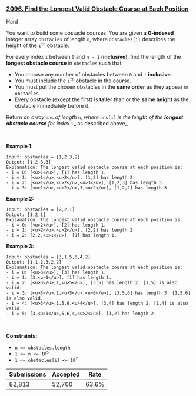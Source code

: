 ### [2096. Find the Longest Valid Obstacle Course at Each Position](https://leetcode.com/problems/find-the-longest-valid-obstacle-course-at-each-position/?envType=daily-question&envId=2023-05-07)

Hard

You want to build some obstacle courses. You are given a __0-indexed__ integer array `` obstacles `` of length `` n ``, where `` obstacles[i] `` describes the height of the <code>i<sup>th</sup></code> obstacle.

For every index `` i `` between `` 0 `` and `` n - 1 `` (__inclusive__), find the length of the __longest obstacle course__ in `` obstacles `` such that:

*   You choose any number of obstacles between `` 0 `` and `` i `` __inclusive__.
*   You must include the <code>i<sup>th</sup></code> obstacle in the course.
*   You must put the chosen obstacles in the __same order__ as they appear in `` obstacles ``.
*   Every obstacle (except the first) is __taller__ than or the __same height__ as the obstacle immediately before it.

Return _an array_ `` ans `` _of length_ `` n ``, _where_ `` ans[i] `` _is the length of the __longest obstacle course__ for index_ `` i ``_ as described above_.

 

<strong class="example">Example 1:</strong>

```
Input: obstacles = [1,2,3,2]
Output: [1,2,3,3]
Explanation: The longest valid obstacle course at each position is:
- i = 0: [<u>1</u>], [1] has length 1.
- i = 1: [<u>1</u>,<u>2</u>], [1,2] has length 2.
- i = 2: [<u>1</u>,<u>2</u>,<u>3</u>], [1,2,3] has length 3.
- i = 3: [<u>1</u>,<u>2</u>,3,<u>2</u>], [1,2,2] has length 3.
```

<strong class="example">Example 2:</strong>

```
Input: obstacles = [2,2,1]
Output: [1,2,1]
Explanation: The longest valid obstacle course at each position is:
- i = 0: [<u>2</u>], [2] has length 1.
- i = 1: [<u>2</u>,<u>2</u>], [2,2] has length 2.
- i = 2: [2,2,<u>1</u>], [1] has length 1.
```

<strong class="example">Example 3:</strong>

```
Input: obstacles = [3,1,5,6,4,2]
Output: [1,1,2,3,2,2]
Explanation: The longest valid obstacle course at each position is:
- i = 0: [<u>3</u>], [3] has length 1.
- i = 1: [3,<u>1</u>], [1] has length 1.
- i = 2: [<u>3</u>,1,<u>5</u>], [3,5] has length 2. [1,5] is also valid.
- i = 3: [<u>3</u>,1,<u>5</u>,<u>6</u>], [3,5,6] has length 3. [1,5,6] is also valid.
- i = 4: [<u>3</u>,1,5,6,<u>4</u>], [3,4] has length 2. [1,4] is also valid.
- i = 5: [3,<u>1</u>,5,6,4,<u>2</u>], [1,2] has length 2.
```

 

__Constraints:__

*   `` n == obstacles.length ``
*   <code>1 <= n <= 10<sup>5</sup></code>
*   <code>1 <= obstacles[i] <= 10<sup>7</sup></code>

| Submissions    | Accepted     | Rate   |
| -------------- | ------------ | ------ |
| 82,813 | 52,700 | 63.6% |